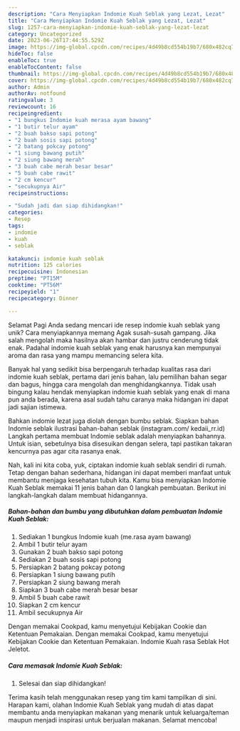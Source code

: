 ```yaml
---
description: "Cara Menyiapkan Indomie Kuah Seblak yang Lezat, Lezat"
title: "Cara Menyiapkan Indomie Kuah Seblak yang Lezat, Lezat"
slug: 1257-cara-menyiapkan-indomie-kuah-seblak-yang-lezat-lezat
category: Uncategorized
date: 2023-06-26T17:44:55.529Z
image: https://img-global.cpcdn.com/recipes/4d49b8cd554b19b7/680x482cq70/indomie-kuah-seblak-foto-resep-utama.jpg
hideToc: false
enableToc: true
enableTocContent: false
thumbnail: https://img-global.cpcdn.com/recipes/4d49b8cd554b19b7/680x482cq70/indomie-kuah-seblak-foto-resep-utama.jpg
cover: https://img-global.cpcdn.com/recipes/4d49b8cd554b19b7/680x482cq70/indomie-kuah-seblak-foto-resep-utama.jpg
author: Admin
authorAv: notfound
ratingvalue: 3
reviewcount: 16
recipeingredient:
- "1 bungkus Indomie kuah merasa ayam bawang"
- "1 butir telur ayam"
- "2 buah bakso sapi potong"
- "2 buah sosis sapi potong"
- "2 batang pokcay potong"
- "1 siung bawang putih"
- "2 siung bawang merah"
- "3 buah cabe merah besar besar"
- "5 buah cabe rawit"
- "2 cm kencur"
- "secukupnya Air"
recipeinstructions:

- "Sudah jadi dan siap dihidangkan!"
categories:
- Resep
tags:
- indomie
- kuah
- seblak

katakunci: indomie kuah seblak 
nutrition: 125 calories
recipecuisine: Indonesian
preptime: "PT15M"
cooktime: "PT56M"
recipeyield: "1"
recipecategory: Dinner

---
```



Selamat Pagi Anda sedang mencari ide resep indomie kuah seblak yang unik? Cara menyiapkannya memang Agak susah-susah gampang. Jika salah mengolah maka hasilnya akan hambar dan justru cenderung tidak enak. Padahal indomie kuah seblak yang enak harusnya kan mempunyai aroma dan rasa yang mampu memancing selera kita.


Banyak hal yang sedikit bisa berpengaruh terhadap kualitas rasa dari indomie kuah seblak, pertama dari jenis bahan, lalu pemilihan bahan segar dan bagus, hingga cara mengolah dan menghidangkannya. Tidak usah bingung kalau hendak menyiapkan indomie kuah seblak yang enak di mana pun anda berada, karena asal sudah tahu caranya maka hidangan ini dapat jadi sajian istimewa.

Bahkan indomie lezat juga diolah dengan bumbu seblak. Siapkan bahan Indomie seblak ilustrasi bahan-bahan seblak (instagram.com/ kedaii_rr.id) Langkah pertama membuat Indomie seblak adalah menyiapkan bahannya. Untuk isian, sebetulnya bisa disesuikan dengan selera, tapi pastikan takaran kencurnya pas agar cita rasanya enak.


Nah, kali ini kita coba, yuk, ciptakan indomie kuah seblak sendiri di rumah. Tetap dengan bahan sederhana, hidangan ini dapat memberi manfaat untuk membantu menjaga kesehatan tubuh kita. Kamu bisa menyiapkan Indomie Kuah Seblak memakai 11 jenis bahan dan 0 langkah pembuatan. Berikut ini langkah-langkah dalam membuat hidangannya.

<!--inarticleads1-->

##### Bahan-bahan dan bumbu yang dibutuhkan dalam pembuatan Indomie Kuah Seblak:

1. Sediakan 1 bungkus Indomie kuah (me.rasa ayam bawang)
1. Ambil 1 butir telur ayam
1. Gunakan 2 buah bakso sapi potong
1. Sediakan 2 buah sosis sapi potong
1. Persiapkan 2 batang pokcay potong
1. Persiapkan 1 siung bawang putih
1. Persiapkan 2 siung bawang merah
1. Siapkan 3 buah cabe merah besar besar
1. Ambil 5 buah cabe rawit
1. Siapkan 2 cm kencur
1. Ambil secukupnya Air


Dengan memakai Cookpad, kamu menyetujui Kebijakan Cookie dan Ketentuan Pemakaian. Dengan memakai Cookpad, kamu menyetujui Kebijakan Cookie dan Ketentuan Pemakaian. Indomie Kuah rasa Seblak Hot Jeletot. 

<!--inarticleads2-->

##### Cara memasak Indomie Kuah Seblak:


1. Selesai dan siap dihidangkan!



Terima kasih telah menggunakan resep yang tim kami tampilkan di sini. Harapan kami, olahan Indomie Kuah Seblak yang mudah di atas dapat membantu anda menyiapkan makanan yang menarik untuk keluarga/teman maupun menjadi inspirasi untuk berjualan makanan. Selamat mencoba!
